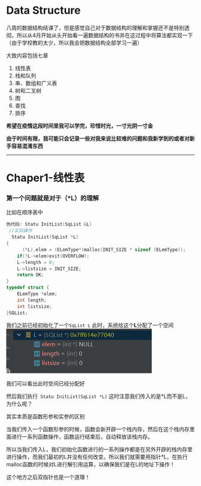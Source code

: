 # Data Structure

八周的数据结构结课了，但是感觉自己对于数据结构的理解和掌握还不是特别透彻，所以从4月开始从头开始看一遍数据结构的书并在这过程中将算法都实现一下（由于学校教的太少，所以我会把数据结构全部学习一遍）

大致内容包括七章

1. 线性表
2. 栈和队列
3. 串、数组和广义表
4. 树和二叉树
5. 图
6. 查找
7. 排序

**希望在疫情这段时间里我可以学完，珍惜时光，一寸光阴一寸金**

**由于时间有限，我可能只会记录一些对我来说比较难的问题和我新学到的或者对新手容易混淆东西**

-----

# Chaper1-线性表

### 第一个问题就是对于（*L）的理解

比如在顺序表中

```c 
伪代码: Statu InitList(SqList &L)
 //实际操作
  Statu InitList(SqList *L)
{
      (*L).elem = (ELemType*)malloc(INIT_SIZE * sizeof (ELemType));
    if(!L->elem)exit(OVERFLOW);
    L->length = 0;
    L->listsize = INIT_SIZE;
    return OK;
}
typedef struct {
    ELemType *elem;
    int length;
    int listsize;
}SQList;
```

 我们之前已经初始化了一个`SqList L`	此时，系统给这个**L**分配了一个空间![](README.assets/e3beada3c892f38e2c91dd2dee60d7c.png)

我们可以看出此时空间已经分配好

然后我们执行` Statu InitList(SqList *L)`	这时注意我们传入的是*L而不是L，为什么呢？

其实本质是函数形参和实参的区别

当我们传入一个函数形参的时候，函数会新开辟一个栈内存，然后在这个栈内存里面进行一系列函数操作，函数运行结束后，自动释放该栈内存。

所以当我们传入L，我们初始化函数进行的一系列操作都是在另外开辟的栈内存里进行操作，而我们最初的L并没有任何改变。所以我们就需要用指针*L，在执行malloc函数的时候对L进行解引用运算，以确保我们是在L的地址下操作！

这个地方之后双指针也是一个道理！



